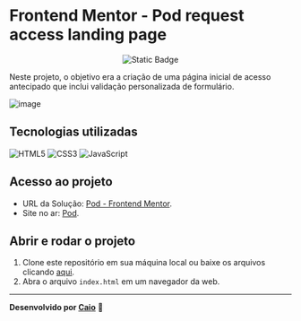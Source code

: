 # Frontend Mentor - Pod request access landing page

<p align="center">
     <img loading="lazy" alt="Static Badge" src="https://img.shields.io/badge/Status-Conclu%C3%ADdo-blue?style=for-the-badge">
</p>

Neste projeto, o objetivo era a criação de uma página inicial de acesso antecipado que inclui validação personalizada de formulário.

![image](https://github.com/caioikn/pod/assets/28030999/3dc53f2c-0939-48cc-9a10-818e5b066584)

## Tecnologias utilizadas
![HTML5](https://img.shields.io/badge/html5-%23E34F26.svg?style=for-the-badge&logo=html5&logoColor=white) ![CSS3](https://img.shields.io/badge/css3-%231572B6.svg?style=for-the-badge&logo=css3&logoColor=white) ![JavaScript](https://img.shields.io/badge/JavaScript-323330?style=for-the-badge&logo=javascript&logoColor=F7DF1E)

## Acesso ao projeto
- URL da Solução: [Pod - Frontend Mentor](https://www.frontendmentor.io/solutions/pod-landing-page-com-validao-de-formulrio-usando-js-ofMRw2zwRc).
- Site no ar: [Pod](https://pod-self.vercel.app/).

## Abrir e rodar o projeto
1. Clone este repositório em sua máquina local ou baixe os arquivos clicando [aqui](https://github.com/caioikn/pod/archive/main/pod.zip).
2. Abra o arquivo `index.html` em um navegador da web.

---
**Desenvolvido por [Caio](https://www.linkedin.com/in/caioikena/)** 💙
